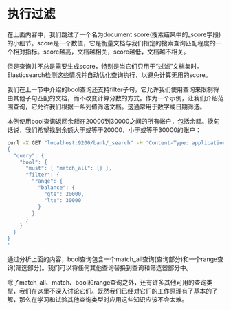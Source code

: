 # 执行过滤

在上面内容中，我们跳过了一个名为document score\(搜索结果中的\_score字段\)的小细节。score是一个数值，它是衡量文档与我们指定的搜索查询匹配程度的一个相对指标。score越高，文档越相关，score越低，文档越不相关。

但是查询并不总是需要生成score，特别是当它们只用于“过滤”文档集时。Elasticsearch检测这些情况并自动优化查询执行，以避免计算无用的score。

我们在上一节中介绍的bool查询还支持filter子句，它允许我们使用查询来限制将由其他子句匹配的文档，而不改变计算分数的方式。作为一个示例，让我们介绍范围查询，它允许我们根据一系列值筛选文档。这通常用于数字或日期筛选。

本例使用bool查询返回余额在20000到30000之间的所有帐户，包括余额。换句话说，我们希望找到余额大于或等于20000，小于或等于30000的账户：

```bash
curl -X GET "localhost:9200/bank/_search" -H 'Content-Type: application/json' -d'
{
  "query": {
    "bool": {
      "must": { "match_all": {} },
      "filter": {
        "range": {
          "balance": {
            "gte": 20000,
            "lte": 30000
          }
        }
      }
    }
  }
}
'
```

通过分析上面的内容，bool查询包含一个match\_all查询\(查询部分\)和一个range查询\(筛选部分\)。我们可以将任何其他查询替换到查询和筛选器部分中。

除了match\_all、match、bool和range查询之外，还有许多其他可用的查询类型，我们在这里不深入讨论它们。既然我们已经对它们的工作原理有了基本的了解，那么在学习和试验其他查询类型时应用这些知识应该不会太难。

